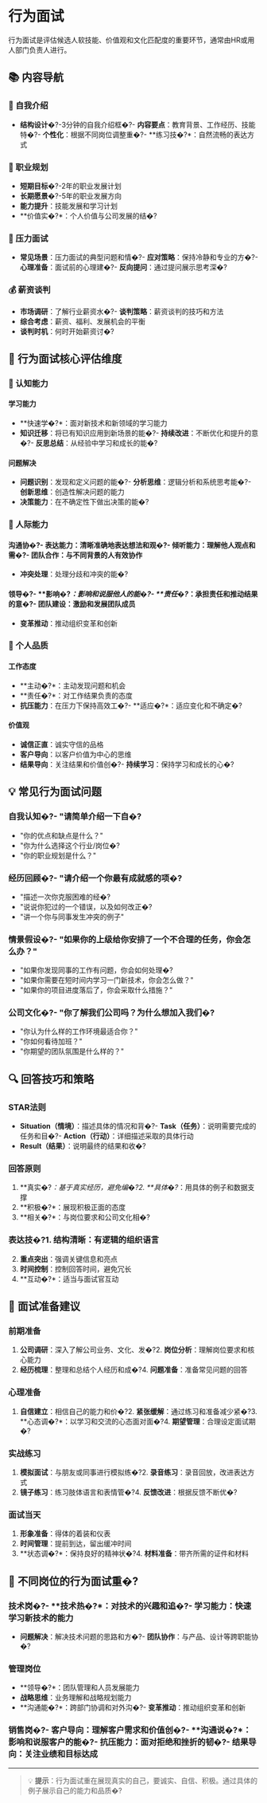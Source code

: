 # 行为面试

行为面试是评估候选人软技能、价值观和文化匹配度的重要环节，通常由HR或用人部门负责人进行。
## 📚 内容导航

### 🎯 自我介绍
- **结构设计**�?-3分钟的自我介绍框�?- **内容要点**：教育背景、工作经历、技能特�?- **个性化**：根据不同岗位调整重�?- **练习技�?*：自然流畅的表达方式

### 🚀 职业规划
- **短期目标**�?-2年的职业发展计划
- **长期愿景**�?-5年的职业发展方向
- **能力提升**：技能发展和学习计划
- **价值实�?*：个人价值与公司发展的结�?
### 💪 压力面试
- **常见场景**：压力面试的典型问题和情�?- **应对策略**：保持冷静和专业的方�?- **心理准备**：面试前的心理建�?- **反向提问**：通过提问展示思考深�?
### 💰 薪资谈判
- **市场调研**：了解行业薪资水�?- **谈判策略**：薪资谈判的技巧和方法
- **综合考虑**：薪资、福利、发展机会的平衡
- **谈判时机**：何时开始薪资讨�?
## 🎯 行为面试核心评估维度

### 🧠 认知能力
#### 学习能力
- **快速学�?*：面对新技术和新领域的学习能力
- **知识迁移**：将已有知识应用到新场景的能�?- **持续改进**：不断优化和提升的意�?- **反思总结**：从经验中学习和成长的能�?
#### 问题解决
- **问题识别**：发现和定义问题的能�?- **分析思维**：逻辑分析和系统思考能�?- **创新思维**：创造性解决问题的能力
- **决策能力**：在不确定性下做出决策的能�?
### 🤝 人际能力
#### 沟通协�?- **表达能力**：清晰准确地表达想法和观�?- **倾听能力**：理解他人观点和需�?- **团队合作**：与不同背景的人有效协作
- **冲突处理**：处理分歧和冲突的能�?
#### 领导�?- **影响�?*：影响和说服他人的能�?- **责任�?*：承担责任和推动结果的意�?- **团队建设**：激励和发展团队成员
- **变革推动**：推动组织变革和创新

### 💪 个人品质
#### 工作态度
- **主动�?*：主动发现问题和机会
- **责任�?*：对工作结果负责的态度
- **抗压能力**：在压力下保持高效工�?- **适应�?*：适应变化和不确定�?
#### 价值观
- **诚信正直**：诚实守信的品格
- **客户导向**：以客户价值为中心的思维
- **结果导向**：关注结果和价值创�?- **持续学习**：保持学习和成长的心�?
## 💡 常见行为面试问题

### 自我认知�?- "请简单介绍一下自�?
- "你的优点和缺点是什么？"
- "你为什么选择这个行业/岗位�?
- "你的职业规划是什么？"

### 经历回顾�?- "请介绍一个你最有成就感的项�?
- "描述一次你克服困难的经�?
- "说说你犯过的一个错误，以及如何改正�?
- "讲一个你与同事发生冲突的例子"

### 情景假设�?- "如果你的上级给你安排了一个不合理的任务，你会怎么办？"
- "如果你发现同事的工作有问题，你会如何处理�?
- "如果你需要在短时间内学习一门新技术，你会怎么做？"
- "如果你的项目进度落后了，你会采取什么措施？"

### 公司文化�?- "你了解我们公司吗？为什么想加入我们�?
- "你认为什么样的工作环境最适合你？"
- "你如何看待加班？"
- "你期望的团队氛围是什么样的？"

## 🔍 回答技巧和策略

### STAR法则
- **Situation（情境）**：描述具体的情况和背�?- **Task（任务）**：说明需要完成的任务和目�?- **Action（行动）**：详细描述采取的具体行动
- **Result（结果）**：说明最终的结果和收�?
### 回答原则
1. **真实�?*：基于真实经历，避免编�?2. **具体�?*：用具体的例子和数据支撑
3. **积极�?*：展现积极正面的态度
4. **相关�?*：与岗位要求和公司文化相�?
### 表达技�?1. **结构清晰**：有逻辑的组织语言
2. **重点突出**：强调关键信息和亮点
3. **时间控制**：控制回答时间，避免冗长
4. **互动�?*：适当与面试官互动

## 📖 面试准备建议

### 前期准备
1. **公司调研**：深入了解公司业务、文化、发�?2. **岗位分析**：理解岗位要求和核心能力
3. **经历梳理**：整理和总结个人经历和成�?4. **问题准备**：准备常见问题的回答

### 心理准备
1. **自信建立**：相信自己的能力和价�?2. **紧张缓解**：通过练习和准备减少紧�?3. **心态调�?*：以学习和交流的心态面对面�?4. **期望管理**：合理设定面试期�?
### 实战练习
1. **模拟面试**：与朋友或同事进行模拟练�?2. **录音练习**：录音回放，改进表达方式
3. **镜子练习**：练习肢体语言和表情管�?4. **反馈改进**：根据反馈不断优�?
### 面试当天
1. **形象准备**：得体的着装和仪表
2. **时间管理**：提前到达，留出缓冲时间
3. **状态调�?*：保持良好的精神状�?4. **材料准备**：带齐所需的证件和材料

## 🚀 不同岗位的行为面试重�?
### 技术岗�?- **技术热�?*：对技术的兴趣和追�?- **学习能力**：快速学习新技术的能力
- **问题解决**：解决技术问题的思路和方�?- **团队协作**：与产品、设计等跨职能协�?
### 管理岗位
- **领导�?*：团队管理和人员发展能力
- **战略思维**：业务理解和战略规划能力
- **沟通能�?*：跨部门协调和对外沟�?- **变革推动**：推动组织变革和创新

### 销售岗�?- **客户导向**：理解客户需求和价值创�?- **沟通说�?*：影响和说服客户的能�?- **抗压能力**：面对拒绝和挫折的韧�?- **结果导向**：关注业绩和目标达成

---

> 💡 **提示**：行为面试重在展现真实的自己，要诚实、自信、积极。通过具体的例子展示自己的能力和品质�?

